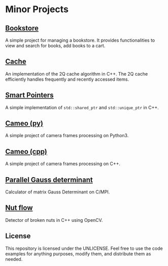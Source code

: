 # Minor Projects

## [Bookstore](./bookstore/)

A simple project for managing a bookstore. It provides functionalities to view and search for books, add books to a cart.

## [Cache](./cache/)

An implementation of the 2Q cache algorithm in C++. The 2Q cache efficiently handles frequently and recently accessed items.

## [Smart Pointers](./smart-pointers/)

A simple implementation of `std::shared_ptr` and `std::unique_ptr` in C++.

## [Cameo (py)](./Cameo-py/)

A simple project of camera frames processing on Python3.

## [Cameo (cpp)](./Cameo-cpp/)

A simple project of camera frames processing on C++.

## [Parallel Gauss determinant](./gauss-determinant-mpi/)

Calculator of matrix Gauss Determinant on C/MPI.

## [Nut flow](./nut-flow/)

Detector of broken nuts in C++ using OpenCV.

## License

This repository is licensed under the UNLICENSE. Feel free to use the code examples for anything purposes, modify them, and distribute them as needed.

